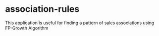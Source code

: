 # association-rules
This application is useful for finding a pattern of sales associations using FP-Growth Algorithm
